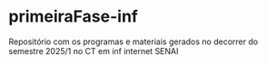 # primeiraFase-inf
Repositório com os programas e materiais gerados no decorrer do semestre 2025/1 no CT em inf internet SENAI  
